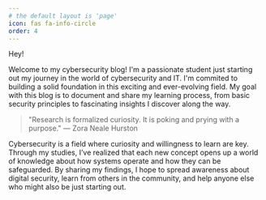 ```yaml
---
# the default layout is 'page'
icon: fas fa-info-circle
order: 4
---
```


Hey!

Welcome to my cybersecurity blog! I'm a passionate student just starting out my journey in the world of cybersecurity and IT. I'm commited to building a solid foundation in this exciting and ever-evolving field. My goal with this blog is to document and share my learning process, from basic security principles to fascinating insights I discover along the way.

> "Research is formalized curiosity. It is poking and prying with a purpose." — Zora Neale Hurston

Cybersecurity is a field where curiosity and willingness to learn are key. Through my studies, I’ve realized that each new concept opens up a world of knowledge about how systems operate and how they can be safeguarded. By sharing my findings, I hope to spread awareness about digital security, learn from others in the community, and help anyone else who might also be just starting out.

